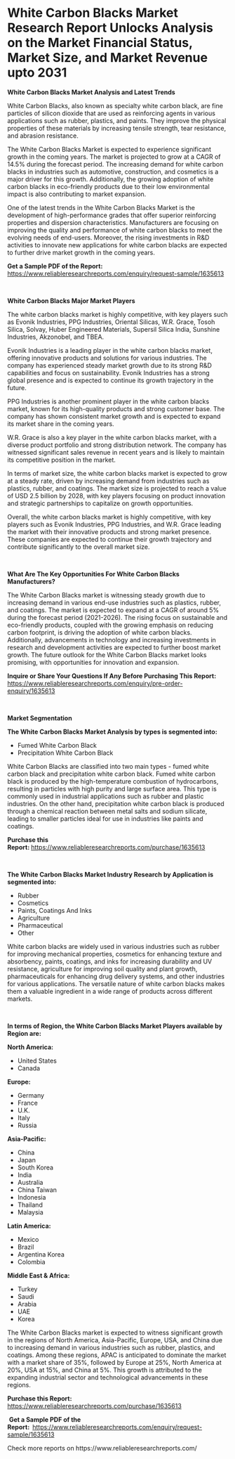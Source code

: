 <p><h1>White Carbon Blacks Market Research Report Unlocks Analysis on the Market Financial Status, Market Size, and Market Revenue upto 2031</h1></p><p><strong>White Carbon Blacks Market Analysis and Latest Trends</strong></p>
<p><p>White Carbon Blacks, also known as specialty white carbon black, are fine particles of silicon dioxide that are used as reinforcing agents in various applications such as rubber, plastics, and paints. They improve the physical properties of these materials by increasing tensile strength, tear resistance, and abrasion resistance.</p><p>The White Carbon Blacks Market is expected to experience significant growth in the coming years. The market is projected to grow at a CAGR of 14.5% during the forecast period. The increasing demand for white carbon blacks in industries such as automotive, construction, and cosmetics is a major driver for this growth. Additionally, the growing adoption of white carbon blacks in eco-friendly products due to their low environmental impact is also contributing to market expansion.</p><p>One of the latest trends in the White Carbon Blacks Market is the development of high-performance grades that offer superior reinforcing properties and dispersion characteristics. Manufacturers are focusing on improving the quality and performance of white carbon blacks to meet the evolving needs of end-users. Moreover, the rising investments in R&D activities to innovate new applications for white carbon blacks are expected to further drive market growth in the coming years.</p></p>
<p><strong>Get a Sample PDF of the Report:&nbsp;</strong> <a href="https://www.reliableresearchreports.com/enquiry/request-sample/1635613">https://www.reliableresearchreports.com/enquiry/request-sample/1635613</a></p>
<p>&nbsp;</p>
<p><strong>White Carbon Blacks Major Market Players</strong></p>
<p><p>The white carbon blacks market is highly competitive, with key players such as Evonik Industries, PPG Industries, Oriental Silicas, W.R. Grace, Tosoh Silica, Solvay, Huber Engineered Materials, Supersil Silica India, Sunshine Industries, Akzonobel, and TBEA.</p><p>Evonik Industries is a leading player in the white carbon blacks market, offering innovative products and solutions for various industries. The company has experienced steady market growth due to its strong R&D capabilities and focus on sustainability. Evonik Industries has a strong global presence and is expected to continue its growth trajectory in the future.</p><p>PPG Industries is another prominent player in the white carbon blacks market, known for its high-quality products and strong customer base. The company has shown consistent market growth and is expected to expand its market share in the coming years.</p><p>W.R. Grace is also a key player in the white carbon blacks market, with a diverse product portfolio and strong distribution network. The company has witnessed significant sales revenue in recent years and is likely to maintain its competitive position in the market.</p><p>In terms of market size, the white carbon blacks market is expected to grow at a steady rate, driven by increasing demand from industries such as plastics, rubber, and coatings. The market size is projected to reach a value of USD 2.5 billion by 2028, with key players focusing on product innovation and strategic partnerships to capitalize on growth opportunities.</p><p>Overall, the white carbon blacks market is highly competitive, with key players such as Evonik Industries, PPG Industries, and W.R. Grace leading the market with their innovative products and strong market presence. These companies are expected to continue their growth trajectory and contribute significantly to the overall market size.</p></p>
<p>&nbsp;</p>
<p><strong>What Are The Key Opportunities For White Carbon Blacks Manufacturers?</strong></p>
<p><p>The White Carbon Blacks market is witnessing steady growth due to increasing demand in various end-use industries such as plastics, rubber, and coatings. The market is expected to expand at a CAGR of around 5% during the forecast period (2021-2026). The rising focus on sustainable and eco-friendly products, coupled with the growing emphasis on reducing carbon footprint, is driving the adoption of white carbon blacks. Additionally, advancements in technology and increasing investments in research and development activities are expected to further boost market growth. The future outlook for the White Carbon Blacks market looks promising, with opportunities for innovation and expansion.</p></p>
<p><strong>Inquire or Share Your Questions If Any Before Purchasing This Report:</strong> <a href="https://www.reliableresearchreports.com/enquiry/pre-order-enquiry/1635613">https://www.reliableresearchreports.com/enquiry/pre-order-enquiry/1635613</a></p>
<p>&nbsp;</p>
<p><strong>Market Segmentation</strong></p>
<p><strong>The White Carbon Blacks Market Analysis by types is segmented into:</strong></p>
<p><ul><li>Fumed White Carbon Black</li><li>Precipitation White Carbon Black</li></ul></p>
<p><p>White Carbon Blacks are classified into two main types - fumed white carbon black and precipitation white carbon black. Fumed white carbon black is produced by the high-temperature combustion of hydrocarbons, resulting in particles with high purity and large surface area. This type is commonly used in industrial applications such as rubber and plastic industries. On the other hand, precipitation white carbon black is produced through a chemical reaction between metal salts and sodium silicate, leading to smaller particles ideal for use in industries like paints and coatings.</p></p>
<p><strong>Purchase this Report:&nbsp;</strong><a href="https://www.reliableresearchreports.com/purchase/1635613">https://www.reliableresearchreports.com/purchase/1635613</a></p>
<p>&nbsp;</p>
<p><strong>The White Carbon Blacks Market Industry Research by Application is segmented into:</strong></p>
<p><ul><li>Rubber</li><li>Cosmetics</li><li>Paints, Coatings And Inks</li><li>Agriculture</li><li>Pharmaceutical</li><li>Other</li></ul></p>
<p><p>White carbon blacks are widely used in various industries such as rubber for improving mechanical properties, cosmetics for enhancing texture and absorbency, paints, coatings, and inks for increasing durability and UV resistance, agriculture for improving soil quality and plant growth, pharmaceuticals for enhancing drug delivery systems, and other industries for various applications. The versatile nature of white carbon blacks makes them a valuable ingredient in a wide range of products across different markets.</p></p>
<p>&nbsp;</p>
<p><strong>In terms of Region, the White Carbon Blacks Market Players available by Region are:</strong></p>
<p>
    <p> <strong> North America: </strong>
        <ul>
            <li>United States</li>
            <li>Canada</li>
        </ul>
        </p> 
    <p> <strong> Europe: </strong>
        <ul>
            <li>Germany</li>
            <li>France</li>
            <li>U.K.</li>
            <li>Italy</li>
            <li>Russia</li>
        </ul>
        </p> 
    <p> <strong> Asia-Pacific: </strong>
        <ul>
            <li>China</li>
            <li>Japan</li>
            <li>South Korea</li>
            <li>India</li>
            <li>Australia</li>
            <li>China Taiwan</li>
            <li>Indonesia</li>
            <li>Thailand</li>
            <li>Malaysia</li>
        </ul>
        </p> 
    <p> <strong> Latin America: </strong>
        <ul>
            <li>Mexico</li>
            <li>Brazil</li>
            <li>Argentina Korea</li>
            <li>Colombia</li>
        </ul>
        </p> 
    <p> <strong> Middle East & Africa: </strong>
        <ul>
            <li>Turkey</li>
            <li>Saudi</li>
            <li>Arabia</li>
            <li>UAE</li>
            <li>Korea</li>
        </ul>
    </p>
    </p>
<p><p>The White Carbon Blacks market is expected to witness significant growth in the regions of North America, Asia-Pacific, Europe, USA, and China due to increasing demand in various industries such as rubber, plastics, and coatings. Among these regions, APAC is anticipated to dominate the market with a market share of 35%, followed by Europe at 25%, North America at 20%, USA at 15%, and China at 5%. This growth is attributed to the expanding industrial sector and technological advancements in these regions.</p></p>
<p><strong>Purchase this Report: </strong><a href="https://www.reliableresearchreports.com/purchase/1635613">https://www.reliableresearchreports.com/purchase/1635613</a></p>
<p>&nbsp;<strong>Get a Sample PDF of the Report:&nbsp;&nbsp;</strong><a href="https://www.reliableresearchreports.com/enquiry/request-sample/1635613">https://www.reliableresearchreports.com/enquiry/request-sample/1635613</a></p>
<p><strong></strong></p>
<p>Check more reports on https://www.reliableresearchreports.com/</p>